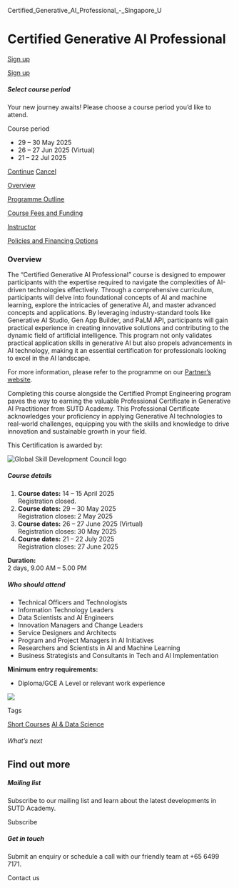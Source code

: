 Certified_Generative_AI_Professional_-_Singapore_U



Certified Generative AI Professional
====================================

[Sign up](#popup-masthead)

[Sign up](#popup-masthead)

##### Select course period

Your new journey awaits! Please choose a course period you’d like to attend.

Course period

* 29 – 30 May 2025
* 26 – 27 Jun 2025 (Virtual)
* 21 – 22 Jul 2025

[Continue](#)
[Cancel](#)

[Overview](/course/certified-generative-ai-professional/#tabs)

[Programme Outline](/course/certified-generative-ai-professional/programme-outline/#tabs)

[Course Fees and Funding](/course/certified-generative-ai-professional/course-fees-and-funding/#tabs)

[Instructor](/course/certified-generative-ai-professional/instructor/#tabs)

[Policies and Financing Options](/course/certified-generative-ai-professional/policies-and-financing-options/#tabs)

### Overview

The “Certified Generative AI Professional” course is designed to empower participants with the expertise required to navigate the complexities of AI-driven technologies effectively. Through a comprehensive curriculum, participants will delve into foundational concepts of AI and machine learning, explore the intricacies of generative AI, and master advanced concepts and applications. By leveraging industry-standard tools like Generative AI Studio, Gen App Builder, and PaLM API, participants will gain practical experience in creating innovative solutions and contributing to the dynamic field of artificial intelligence. This program not only validates practical application skills in generative AI but also propels advancements in AI technology, making it an essential certification for professionals looking to excel in the AI landscape.

For more information, please refer to the programme on our [Partner’s website](https://agileasia.com/certified-generative-ai-professional/).

Completing this course alongside the Certified Prompt Engineering program paves the way to earning the valuable Professional Certificate in Generative AI Practitioner from SUTD Academy. This Professional Certificate acknowledges your proficiency in applying Generative AI technologies to real-world challenges, equipping you with the skills and knowledge to drive innovation and sustainable growth in your field.

This Certification is awarded by:

![Global Skill Development Council logo](https://www.sutd.edu.sg/wp-content/uploads/2024/12/GSDC-Logo_3220400.png)

##### **Course details**

1. **Course dates:** 14 – 15 April 2025  
   Registration closed.
2. **Course dates:** 29 – 30 May 2025  
   Registration closes: 2 May 2025
3. **Course dates:** 26 – 27 June 2025 (Virtual)  
   Registration closes: 30 May 2025
4. **Course dates:** 21 – 22 July 2025  
   Registration closes: 27 June 2025

**Duration:**  
2 days, 9.00 AM – 5.00 PM

##### **Who should attend**

* Technical Officers and Technologists
* Information Technology Leaders
* Data Scientists and AI Engineers
* Innovation Managers and Change Leaders
* Service Designers and Architects
* Program and Project Managers in AI Initiatives
* Researchers and Scientists in AI and Machine Learning
* Business Strategists and Consultants in Tech and AI Implementation

**Minimum entry requirements:**

* Diploma/GCE A Level or relevant work experience

[![](https://www.sutd.edu.sg/wp-content/uploads/2025/03/vecteezy_whatsapp-png-icon_16716480-1.png?w=100)](https://wa.me/message/ANHASZVBZRRKI1)

Tags

[Short Courses](/admissions/academy/courses-and-modules/?academy-type-course=780)
[AI & Data Science](/admissions/academy/courses-and-modules/?discipline=782)

###### What’s next

Find out more
-------------

##### Mailing list

Subscribe to our mailing list and learn about the latest developments in SUTD Academy.

Subscribe

##### Get in touch

Submit an enquiry or schedule a call with our friendly team at +65 6499 7171.

Contact us

